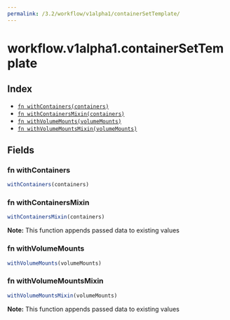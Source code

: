 ```yaml
---
permalink: /3.2/workflow/v1alpha1/containerSetTemplate/
---
```


# workflow.v1alpha1.containerSetTemplate



## Index

* [`fn withContainers(containers)`](#fn-withcontainers)
* [`fn withContainersMixin(containers)`](#fn-withcontainersmixin)
* [`fn withVolumeMounts(volumeMounts)`](#fn-withvolumemounts)
* [`fn withVolumeMountsMixin(volumeMounts)`](#fn-withvolumemountsmixin)

## Fields

### fn withContainers

```ts
withContainers(containers)
```



### fn withContainersMixin

```ts
withContainersMixin(containers)
```



**Note:** This function appends passed data to existing values

### fn withVolumeMounts

```ts
withVolumeMounts(volumeMounts)
```



### fn withVolumeMountsMixin

```ts
withVolumeMountsMixin(volumeMounts)
```



**Note:** This function appends passed data to existing values